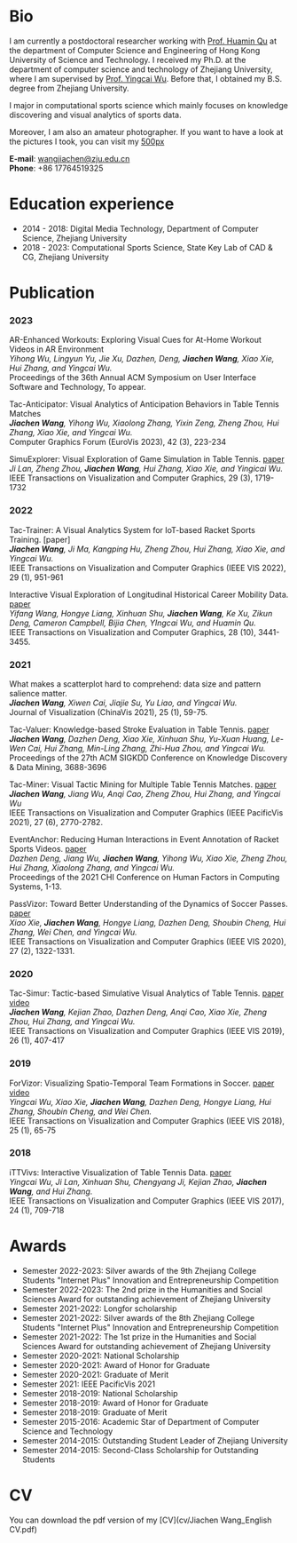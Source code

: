 # Bio
I am currently a postdoctoral researcher working with [Prof. Huamin Qu](http://huamin.org/) at the  department of Computer Science and Engineering of Hong Kong University of Science and Technology.
I received my Ph.D. at the department of computer science and technology of Zhejiang University, where I am supervised by [Prof. Yingcai Wu](http://www.ycwu.org/). Before that, I obtained my B.S. degree from Zhejiang University.

I major in computational sports science which mainly focuses on knowledge discovering and visual analytics of sports data.

Moreover, I am also an amateur photographer. If you want to have a look at the pictures I took, you can visit my [500px](https://500px.com/343725635)

**E-mail**: wangjiachen@zju.edu.cn <br/>
**Phone**: +86 17764519325


# Education experience
* 2014 - 2018: Digital Media Technology, Department of Computer Science, Zhejiang University
* 2018 - 2023: Computational Sports Science, State Key Lab of CAD & CG, Zhejiang University


 
# Publication

### 2023
AR-Enhanced Workouts: Exploring Visual Cues for At-Home Workout Videos in AR Environment<br/>
*Yihong Wu, Lingyun Yu, Jie Xu, Dazhen, Deng, **Jiachen Wang**, Xiao Xie, Hui Zhang, and Yingcai Wu.* <br/>
Proceedings of the 36th Annual ACM Symposium on User Interface Software and Technology, To appear.

Tac-Anticipator: Visual Analytics of Anticipation Behaviors in Table Tennis Matches<br/>
***Jiachen Wang**, Yihong Wu, Xiaolong Zhang, Yixin Zeng, Zheng Zhou, Hui Zhang, Xiao Xie, and Yingcai Wu.* <br/>
Computer Graphics Forum (EuroVis 2023), 42 (3), 223-234

SimuExplorer: Visual Exploration of Game Simulation in Table Tennis. [paper](https://zjuidg.org/source/projects/SimuExplorer/SimuExplorer.pdf) <br/>
*Ji Lan, Zheng Zhou, **Jiachen Wang**, Hui Zhang, Xiao Xie, and Yingicai Wu.* <br/>
IEEE Transactions on Visualization and Computer Graphics, 29 (3), 1719-1732


### 2022
Tac-Trainer: A Visual Analytics System for IoT-based Racket Sports Training. [paper] <br/>
***Jiachen Wang**, Ji Ma, Kangping Hu, Zheng Zhou, Hui Zhang, Xiao Xie, and Yingcai Wu.* <br/>
IEEE Transactions on Visualization and Computer Graphics (IEEE VIS 2022), 29 (1), 951-961

Interactive Visual Exploration of Longitudinal Historical Career Mobility Data. [paper](https://zjuidg.org/source/projects/CareerLens/CareerLens.pdf) <br/>
*Yifang Wang, Hongye Liang, Xinhuan Shu, **Jiachen Wang**, Ke Xu, Zikun Deng, Cameron Campbell, Bijia Chen, YIngcai Wu, and Huamin Qu.* <br/>
IEEE Transactions on Visualization and Computer Graphics, 28 (10), 3441-3455.

### 2021
What makes a scatterplot hard to comprehend: data size and pattern salience matter. <br/>
***Jiachen Wang**, Xiwen Cai, Jiajie Su, Yu Liao, and Yingcai Wu.*<br/>
Journal of Visualization (ChinaVis 2021), 25 (1), 59-75.

Tac-Valuer: Knowledge-based Stroke Evaluation in Table Tennis. [paper](https://zjuidg.org/source/projects/tacValuer/tacValuer.pdf) <br/>
***Jiachen Wang**, Dazhen Deng, Xiao Xie, Xinhuan Shu, Yu-Xuan Huang, Le-Wen Cai, Hui Zhang, Min-Ling Zhang, Zhi-Hua Zhou, and Yingcai Wu.*<br/>
Proceedings of the 27th ACM SIGKDD Conference on Knowledge Discovery & Data Mining, 3688-3696 

Tac-Miner: Visual Tactic Mining for Multiple Table Tennis Matches. [paper](https://zjuidg.org/source/projects/TacMiner/tacminer.pdf) <br/>
***Jiachen Wang**, Jiang Wu, Anqi Cao, Zheng Zhou, Hui Zhang, and Yingcai Wu* <br/>
IEEE Transactions on Visualization and Computer Graphics (IEEE PacificVis 2021), 27 (6), 2770-2782.

EventAnchor: Reducing Human Interactions in Event Annotation of Racket Sports Videos. [paper](https://zjuidg.org/source/projects/eventanchor/eventanchor.pdf) <br/>
*Dazhen Deng, Jiang Wu, **Jiachen Wang**, Yihong Wu, Xiao Xie, Zheng Zhou, Hui Zhang, Xiaolong Zhang, and Yingcai Wu.* <br/>
Proceedings of the 2021 CHI Conference on Human Factors in Computing Systems, 1-13.

PassVizor: Toward Better Understanding of the Dynamics of Soccer Passes. [paper](https://zjuidg.org/source/projects/passvizor/passvizor.pdf) <br/>
*Xiao Xie, **Jiachen Wang**, Hongye Liang, Dazhen Deng, Shoubin Cheng, Hui Zhang, Wei Chen, and Yingcai Wu.* <br/>
IEEE Transactions on Visualization and Computer Graphics (IEEE VIS 2020), 27 (2), 1322-1331.


### 2020
Tac-Simur: Tactic-based Simulative Visual Analytics of Table Tennis. [paper](https://zjuidg.org/source/projects/tacSimur/Tac-Simur.pdf) [video](https://www.youtube.com/watch?v=_I6cne3Wd4U&feature=youtu.be) <br/>
***Jiachen Wang**, Kejian Zhao, Dazhen Deng, Anqi Cao, Xiao Xie, Zheng Zhou, Hui Zhang, and Yingcai Wu.*  <br/>
IEEE Transactions on Visualization and Computer Graphics (IEEE VIS 2019), 26 (1), 407-417

### 2019
ForVizor: Visualizing Spatio-Temporal Team Formations in Soccer. [paper](https://zjuidg.org/source/projects/forvizor/forvizor.pdf) [video](https://www.youtube.com/watch?v=03U7PESGkOQ) <br/>
*Yingcai Wu, Xiao Xie, **Jiachen Wang**, Dazhen Deng, Hongye Liang, Hui Zhang, Shoubin Cheng, and Wei Chen.*  <br/>
IEEE Transactions on Visualization and Computer Graphics (IEEE VIS 2018), 25 (1), 65-75

### 2018
iTTVivs: Interactive Visualization of Table Tennis Data. [paper](https://zjuidg.org/source/projects/iTTVis/iTTVis.pdf) <br/>
*Yingcai Wu, Ji Lan, Xinhuan Shu, Chengyang Ji, Kejian Zhao, **Jiachen Wang**, and Hui Zhang.*  <br/>
IEEE Transactions on Visualization and Computer Graphics (IEEE VIS 2017), 24 (1), 709-718


# Awards
* Semester 2022-2023: Silver awards of the 9th Zhejiang College Students "Internet Plus" Innovation and Entrepreneurship Competition
* Semester 2022-2023: The 2nd prize in the Humanities and Social Sciences Award for outstanding achievement of Zhejiang University
* Semester 2021-2022: Longfor scholarship
* Semester 2021-2022: Silver awards of the 8th Zhejiang College Students "Internet Plus" Innovation and Entrepreneurship Competition
* Semester 2021-2022: The 1st prize in the Humanities and Social Sciences Award for outstanding achievement of Zhejiang University
* Semester 2020-2021: National Scholarship
* Semester 2020-2021: Award of Honor for Graduate
* Semester 2020-2021: Graduate of Merit
* Semester 2021: IEEE PacificVis 2021
* Semester 2018-2019: National Scholarship
* Semester 2018-2019: Award of Honor for Graduate
* Semester 2018-2019: Graduate of Merit
* Semester 2015-2016: Academic Star of Department of Computer Science and Technology
* Semester 2014-2015: Outstanding Student Leader of Zhejiang University
* Semester 2014-2015: Second-Class Scholarship for Outstanding Students


# CV
You can download the pdf version of my [CV](cv/Jiachen Wang_English CV.pdf)

<!-- ## Welcome to GitHub Pages

You can use the [editor on GitHub](https://github.com/VisWang/VisWang.github.io/edit/main/index.md) to maintain and preview the content for your website in Markdown files.

Whenever you commit to this repository, GitHub Pages will run [Jekyll](https://jekyllrb.com/) to rebuild the pages in your site, from the content in your Markdown files. -->

<!-- ### Markdown

Markdown is a lightweight and easy-to-use syntax for styling your writing. It includes conventions for

```markdown
Syntax highlighted code block

# Header 1
## Header 2
### Header 3

- Bulleted
- List

1. Numbered
2. List

**Bold** and _Italic_ and `Code` text

[Link](url) and ![Image](src)
```

For more details see [Basic writing and formatting syntax](https://docs.github.com/en/github/writing-on-github/getting-started-with-writing-and-formatting-on-github/basic-writing-and-formatting-syntax).

### Jekyll Themes

Your Pages site will use the layout and styles from the Jekyll theme you have selected in your [repository settings](https://github.com/VisWang/VisWang.github.io/settings/pages). The name of this theme is saved in the Jekyll `_config.yml` configuration file.

### Support or Contact

Having trouble with Pages? Check out our [documentation](https://docs.github.com/categories/github-pages-basics/) or [contact support](https://support.github.com/contact) and we’ll help you sort it out. -->
